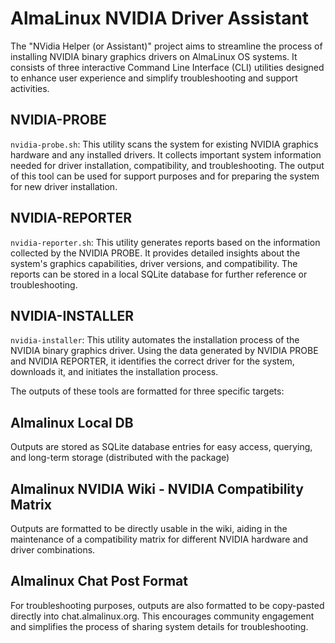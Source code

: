 # AlmaLinux NVIDIA Driver Assistant

The "NVidia Helper (or Assistant)" project aims to streamline the process of installing NVIDIA binary graphics drivers on AlmaLinux OS systems. It consists of three interactive Command Line Interface (CLI) utilities designed to enhance user experience and simplify troubleshooting and support activities.

## NVIDIA-PROBE
`nvidia-probe.sh`: This utility scans the system for existing NVIDIA graphics hardware and any installed drivers. It collects important system information needed for driver installation, compatibility, and troubleshooting. The output of this tool can be used for support purposes and for preparing the system for new driver installation.

## NVIDIA-REPORTER
`nvidia-reporter.sh`: This utility generates reports based on the information collected by the NVIDIA PROBE. It provides detailed insights about the system's graphics capabilities, driver versions, and compatibility. The reports can be stored in a local SQLite database for further reference or troubleshooting.

## NVIDIA-INSTALLER
`nvidia-installer`: This utility automates the installation process of the NVIDIA binary graphics driver. Using the data generated by NVIDIA PROBE and NVIDIA REPORTER, it identifies the correct driver for the system, downloads it, and initiates the installation process.


The outputs of these tools are formatted for three specific targets:

## Almalinux Local DB
Outputs are stored as SQLite database entries for easy access, querying, and long-term storage (distributed with the package)

## Almalinux NVIDIA Wiki - NVIDIA Compatibility Matrix
Outputs are formatted to be directly usable in the wiki, aiding in the maintenance of a compatibility matrix for different NVIDIA hardware and driver combinations.

## Almalinux Chat Post Format
For troubleshooting purposes, outputs are also formatted to be copy-pasted directly into chat.almalinux.org. This encourages community engagement and simplifies the process of sharing system details for troubleshooting.
